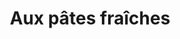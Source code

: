 ---
title: "Aux pâtes fraîches"
url: /aix-en-provence/aux-pates-fraiches-rue-laurent-fauchier/
shop: pâtes
---